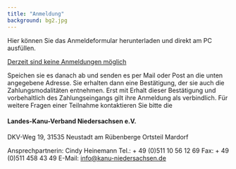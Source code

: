 ```yaml
---
title: "Anmeldung"
background: bg2.jpg
---
```

Hier können Sie das Anmeldeformular herunterladen und direkt am PC ausfüllen.


<a href="assets/images/IWF_Anmeldeformular_ausfuellbar_20...pdf" class="btn btn-outline-inverse btn-sm">Derzeit sind keine Anmeldungen möglich</a>

Speichen sie es danach ab und senden es per Mail oder Post an die unten angegebene Adresse. 
Sie erhalten dann eine Bestätigung, der sie auch die Zahlungsmodalitäten entnehmen. Erst mit Erhalt dieser Bestätigung und vorbehaltlich des Zahlungseingangs gilt ihre Anmeldung als verbindlich.
Für weitere Fragen einer Teilnahme kontaktieren Sie bitte die 

#### Landes-Kanu-Verband Niedersachsen e.V.
DKV-Weg 19,
31535 Neustadt am Rübenberge
Ortsteil Mardorf 

Ansprechpartnerin:
Cindy Heinemann
Tel.: + 49 (0)511 10 56 12 69
Fax: + 49 (0)511 458 43 49
E-Mail: info@kanu-niedersachsen.de
